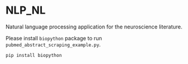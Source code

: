 # NLP_NL
Natural language processing application for the neuroscience literature.

Please install `biopython` package to run `pubmed_abstract_scraping_example.py`.

`pip install biopython`


